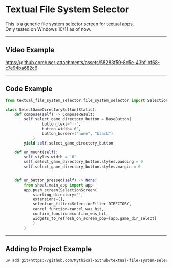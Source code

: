 # Textual File System Selector

This is a generic file system selector screen for textual apps.\
Only tested on Windows 10/11 as of now.

---

## Video Example

https://github.com/user-attachments/assets/58283f59-8c5e-43bf-bf68-c7e94ba682c6

---

## Code Example

```python
from textual_file_system_selector.file_system_selector import SelectionScreen, SelectionFilter

class SelectGameDirectoryButton(Static):
    def compose(self) -> ComposeResult:
        self.select_game_directory_button = BaseButton(
                button_text="··",
                button_width='6',
                button_border=("none", "black")
            )
        yield self.select_game_directory_button

    def on_mount(self):
        self.styles.width = '6'
        self.select_game_directory_button.styles.padding = 0
        self.select_game_directory_button.styles.margin = 0


    def on_button_pressed(self) -> None:
        from shoal.main_app import app
        app.push_screen(SelectionScreen(
            starting_directory='',
            extensions=[],
            selection_filter=SelectionFilter.DIRECTORY,
            cancel_function=cancel_was_hit, 
            confirm_function=confirm_was_hit,
            widgets_to_refresh_on_screen_pop=[app.game_dir_select]
            )
        )
```

---

## Adding to Project Example
```bash
uv add git+https://github.com/Mythical-Github/textual-file-system-selector
```

